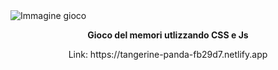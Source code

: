 <img src="https://github.com/jacopoallori/Memory-Game/blob/master/MemoryGame.png" alt="Immagine gioco">

<p align="center"><b>Gioco del memori utlizzando CSS e Js</b></p>

<p align="center">Link: https://tangerine-panda-fb29d7.netlify.app</p>

